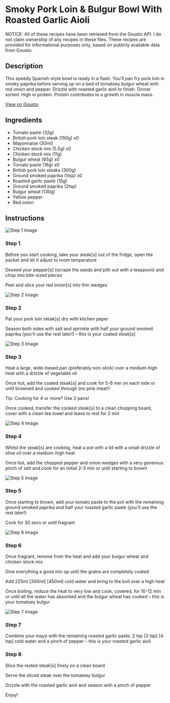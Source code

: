 # Smoky Pork Loin & Bulgur Bowl With Roasted Garlic Aioli

NOTICE: All of these recipes have been retrieved from the Gousto API. I do not claim ownership of any recipes in these files. These recipes are provided for informational purposes only, based on publicly available data from Gousto.

## Description

This speedy Spanish-style bowl is ready in a flash. You’ll pan fry pork loin in smoky paprika before serving up on a bed of tomatoey bulgur wheat with red onion and pepper. Drizzle with roasted garlic aioli to finish. Dinner sorted. High in protein. Protein contributes to a growth in muscle mass.

[View on Gousto](https://www.gousto.co.uk/recipes/cookbook/smoky-pork-loin-tomatoey-bulgur-bowl-with-roasted-garlic-aioli)

## Ingredients

- Tomato paste (32g)
- British pork loin steak (150g) x0
- Mayonnaise (30ml)
- Chicken stock mix (5.5g) x0
- Chicken stock mix (11g)
- Bulgur wheat (65g) x0
- Tomato paste (16g) x0
- British pork loin steaks (300g)
- Ground smoked paprika (1tsp) x0
- Roasted garlic paste (15g)
- Ground smoked paprika (2tsp)
- Bulgur wheat (130g)
- Yellow pepper
- Red onion

## Instructions

![Step 1 Image](https://production-media.gousto.co.uk/cms/recipe-step-image/step-1-1725535568601-x200.jpg)

### Step 1

Before you start cooking, take your steak[s] out of the fridge, open the packet and let it adjust to room temperature

Deseed your pepper[s] (scrape the seeds and pith out with a teaspoon) and chop into bite-sized pieces

Peel and slice your red onion[s] into thin wedges

![Step 2 Image](https://production-media.gousto.co.uk/cms/recipe-step-image/step-2-1725535572869-x200.jpg)

### Step 2

Pat your pork loin steak[s] dry with kitchen paper

Season both sides with salt and sprinkle with half your ground smoked paprika (you'll use the rest later!) – this is your coated steak[s]

![Step 3 Image](https://production-media.gousto.co.uk/cms/recipe-step-image/step-3-1725535580160-x200.jpg)

### Step 3

Heat a large, wide-based pan (preferably non-stick) over a medium-high heat with a drizzle of vegetable oil

Once hot, add the coated steak[s] and cook for 5-6 min on each side or until browned and cooked through (no pink meat!)

Tip: Cooking for 4 or more? Use 2 pans!

Once cooked, transfer the cooked steak[s] to a clean chopping board, cover with a clean tea towel and leave to rest for 2 min

![Step 4 Image](https://production-media.gousto.co.uk/cms/recipe-step-image/step-4-1725535585637-x200.jpg)

### Step 4

Whilst the steak[s] are cooking, heat a pot with a lid with a small drizzle of olive oil over a medium-high heat

Once hot, add the chopped pepper and onion wedges with a very generous pinch of salt and cook for an initial 2-3 min or until starting to brown

![Step 5 Image](https://production-media.gousto.co.uk/cms/recipe-step-image/step-5-1725535590162-x200.jpg)

### Step 5

Once starting to brown, add your tomato paste to the pot with the remaining ground smoked paprika and half your roasted garlic paste (you'll use the rest later!)

Cook for 30 secs or until fragrant

![Step 6 Image](https://production-media.gousto.co.uk/cms/recipe-step-image/step-6-1725535594744-x200.jpg)

### Step 6

Once fragrant, remove from the heat and add your bulgur wheat and chicken stock mix

Give everything a good mix up until the grains are completely coated

Add 225ml<span class="text-purple"> [300ml]</span><span class="text-danger"> [450ml] </span>cold water and bring to the boil over a high heat

Once boiling, reduce the heat to very low and cook, covered, for 10-12 min or until all the water has absorbed and the bulgur wheat has cooked – this is your tomatoey bulgur

![Step 7 Image](https://production-media.gousto.co.uk/cms/recipe-step-image/step-7-1725535599697-x200.jpg)

### Step 7

Combine your mayo with the remaining roasted garlic paste, 2 tsp <span class="text-purple">[3 tsp]</span><span class="text-danger"> [4 tsp]</span> cold water and a pinch of pepper – this is your roasted garlic aioli

### Step 8

Slice the rested steak[s] finely on a clean board

Serve the sliced steak over the tomatoey bulgur

Drizzle with the roasted garlic aioli and season with a pinch of pepper

Enjoy!

